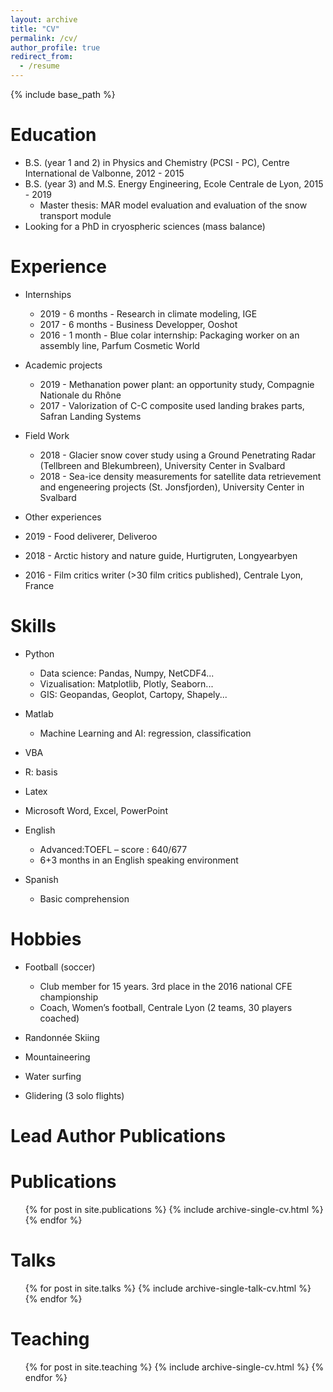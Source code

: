 ```yaml
---
layout: archive
title: "CV"
permalink: /cv/
author_profile: true
redirect_from:
  - /resume
---
```


{% include base_path %}

Education
======
* B.S. (year 1 and 2) in Physics and Chemistry (PCSI - PC), Centre International de Valbonne, 2012 - 2015
* B.S. (year 3) and M.S. Energy Engineering, Ecole Centrale de Lyon, 2015 - 2019
  * Master thesis: MAR model evaluation and evaluation of the snow transport module
* Looking for a PhD in cryospheric sciences (mass balance)

Experience
======
* Internships
  * 2019 - 6 months - Research in climate modeling, IGE
  * 2017 - 6 months - Business Developper, Ooshot
  * 2016 - 1 month - Blue colar internship: Packaging worker on an assembly line, Parfum Cosmetic World

* Academic projects
  * 2019 - Methanation power plant: an opportunity study, Compagnie Nationale du Rhône
  * 2017 - Valorization of C-C composite used landing brakes parts, Safran Landing Systems

* Field Work
  * 2018 - Glacier snow cover study using a Ground Penetrating Radar (Tellbreen and Blekumbreen), University Center in Svalbard
  * 2018 - Sea-ice density measurements for satellite data retrievement and engeneering projects (St. Jonsfjorden), University Center in Svalbard
  
* Other experiences
 * 2019 - Food deliverer, Deliveroo
 * 2018 - Arctic history and nature guide, Hurtigruten, Longyearbyen
 * 2016 - Film critics writer (>30 film critics published), Centrale Lyon, France
  
Skills
======
* Python
  * Data science: Pandas, Numpy, NetCDF4...
  * Vizualisation: Matplotlib, Plotly, Seaborn...
  * GIS: Geopandas, Geoplot, Cartopy, Shapely...
  
* Matlab
  * Machine Learning and AI: regression, classification
  
* VBA

* R: basis

* Latex

* Microsoft Word, Excel, PowerPoint

* English
  * Advanced:TOEFL – score : 640/677
  * 6+3 months in an English speaking environment
  
* Spanish
  * Basic comprehension
  
Hobbies
======
* Football (soccer)
  * Club member for 15 years. 3rd place in the 2016 national CFE championship
  * Coach, Women’s football, Centrale Lyon (2 teams, 30 players coached)
  
* Randonnée Skiing

* Mountaineering

* Water surfing

* Glidering (3 solo flights)


Lead Author Publications
======


Publications
======
  <ul>{% for post in site.publications %}
    {% include archive-single-cv.html %}
  {% endfor %}</ul>
  
Talks
======
  <ul>{% for post in site.talks %}
    {% include archive-single-talk-cv.html %}
  {% endfor %}</ul>
  
Teaching
======
  <ul>{% for post in site.teaching %}
    {% include archive-single-cv.html %}
  {% endfor %}</ul>
  
